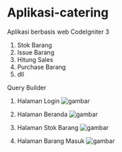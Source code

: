 # Aplikasi-catering
Aplikasi berbasis web CodeIgniter 3
1. Stok Barang
2. Issue Barang
3. Hitung Sales
4. Purchase Barang
5. dll

Query Builder

1. Halaman Login
![gambar](https://user-images.githubusercontent.com/32360091/113983251-48391800-987c-11eb-81ea-b614d38bbcda.png)


2. Halaman Beranda
![gambar](https://user-images.githubusercontent.com/32360091/113983372-699a0400-987c-11eb-9dd8-453949669e7c.png)

3. Halaman Stok Barang
![gambar](https://user-images.githubusercontent.com/32360091/113983494-8c2c1d00-987c-11eb-8172-a5debbbe6288.png)

4. Halaman Barang Masuk
![gambar](https://user-images.githubusercontent.com/32360091/113983571-a1a14700-987c-11eb-84ca-8d2e4af8e35c.png)


